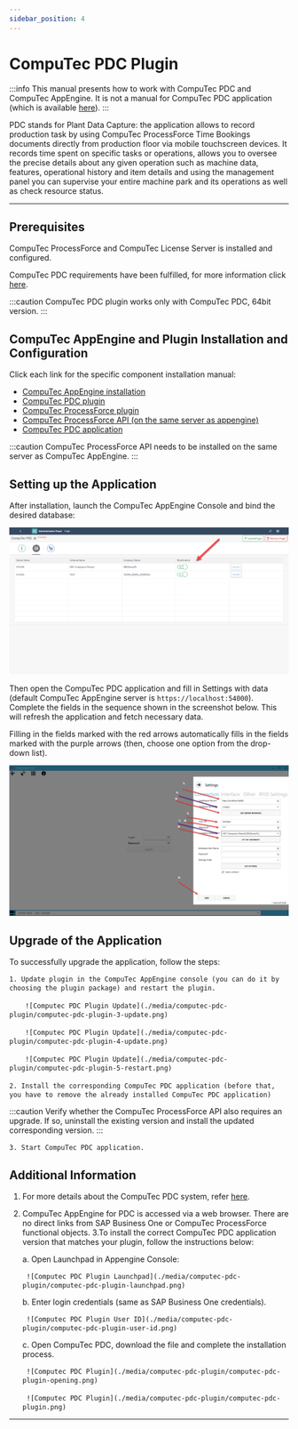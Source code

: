 ```yaml
---
sidebar_position: 4
---
```


# CompuTec PDC Plugin

:::info
This manual presents how to work with CompuTec PDC and CompuTec AppEngine. It is not a manual for CompuTec PDC application (which is available [here](/docs/pdc/)).
:::

PDC stands for Plant Data Capture: the application allows to record production task by using CompuTec ProcessForce Time Bookings documents directly from production floor via mobile touchscreen devices. It records time spent on specific tasks or operations, allows you to oversee the precise details about any given operation such as machine data, features, operational history and item details and using the management panel you can supervise your entire machine park and its operations as well as check resource status.

---

## Prerequisites

CompuTec ProcessForce and CompuTec License Server is installed and configured.

CompuTec PDC requirements have been fulfilled, for more information click [here](../administrators-guide/requirements.md).

:::caution
CompuTec PDC plugin works only with CompuTec PDC, 64bit version.
:::

## CompuTec AppEngine and Plugin Installation and Configuration

Click each link for the specific component installation manual:

- [CompuTec AppEngine installation](../administrators-guide/installation.md)
- [CompuTec PDC plugin](/docs/pdc/administrator-guide/installation/overview)
- [CompuTec ProcessForce plugin](../releases/plugins/processforce/download.md)
- [CompuTec ProcessForce API (on the same server as appengine)](/docs/processforce/releases/download#computec-processforce-api)
- [CompuTec PDC application](/docs/pdc/administrator-guide/installation/overview)

:::caution
CompuTec ProcessForce API needs to be installed on the same server as CompuTec AppEngine.
:::

## Setting up the Application

After installation, launch the CompuTec AppEngine Console and bind the desired database:

![Computec PDC Plugin Database](./media/computec-pdc-plugin/computec-pdc-plugin-database.png)

Then open the CompuTec PDC application and fill in Settings with data (default CompuTec AppEngine server is `https://localhost:54000`). Complete the fields in the sequence shown in the screenshot below. This will refresh the application and fetch necessary data.

Filling in the fields marked with the red arrows automatically fills in the fields marked with the purple arrows (then, choose one option from the drop-down list).

![Computec PDC Plugin Settings](./media/computec-pdc-plugin/computec-pdc-plugin-settings.png)

## Upgrade of the Application

To successfully upgrade the application, follow the steps:

    1. Update plugin in the CompuTec AppEngine console (you can do it by choosing the plugin package) and restart the plugin.

        ![Computec PDC Plugin Update](./media/computec-pdc-plugin/computec-pdc-plugin-3-update.png)

        ![Computec PDC Plugin Update](./media/computec-pdc-plugin/computec-pdc-plugin-4-update.png)

        ![Computec PDC Plugin Update](./media/computec-pdc-plugin/computec-pdc-plugin-5-restart.png)

    2. Install the corresponding CompuTec PDC application (before that, you have to remove the already installed CompuTec PDC application)

:::caution
Verify whether the CompuTec ProcessForce API also requires an upgrade. If so, uninstall the existing version and install the updated corresponding version.
:::

    3. Start CompuTec PDC application.

## Additional Information

1. For more details about the CompuTec PDC system, refer [here](/docs/pdc/).
2. CompuTec AppEngine for PDC is accessed via a web browser. There are no direct links from SAP Business One or CompuTec ProcessForce functional objects.
3.To install the correct CompuTec PDC application version that matches your plugin, follow the instructions below:

    a. Open Launchpad in Appengine Console:

        ![Computec PDC Plugin Launchpad](./media/computec-pdc-plugin/computec-pdc-plugin-launchpad.png)

    b. Enter login credentials (same as SAP Business One credentials).

        ![Computec PDC Plugin User ID](./media/computec-pdc-plugin/computec-pdc-plugin-user-id.png)

    c. Open CompuTec PDC, download the file and complete the installation process.

        ![Computec PDC Plugin](./media/computec-pdc-plugin/computec-pdc-plugin-opening.png)

        ![Computec PDC Plugin](./media/computec-pdc-plugin/computec-pdc-plugin.png)

---
